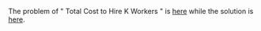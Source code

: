 The problem of " Total Cost to Hire K Workers
" is [here](https://github.com/aurimas13/Solutions-To-Problems/blob/main/LeetCode/Java%20Solutions/Total%20Cost%20to%20Hire%20K%20Workers/README.md) while the solution is [here]([hhttps://github.com/aurimas13/Solutions-To-Problems/blob/main/LeetCode/Java%20Solutions/Total%20Cost%20to%20Hire%20K%20Workers/total.java).
